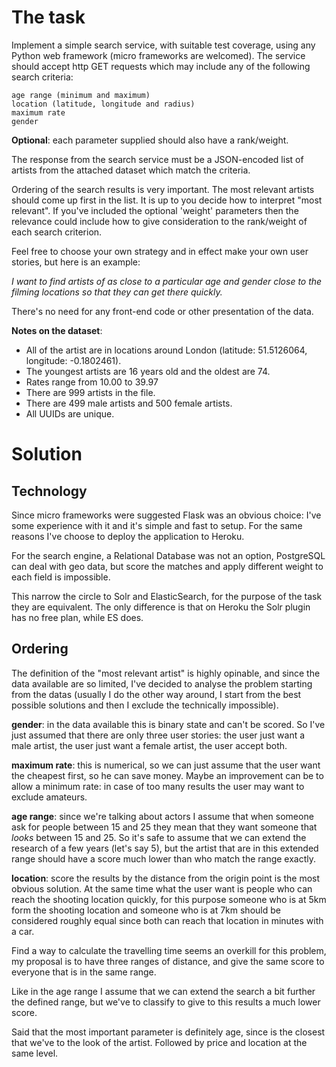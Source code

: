 # The task


Implement a simple search service, with suitable test coverage, using any Python web framework (micro frameworks are welcomed).
The service should accept http GET requests which may include any of the following search criteria:
```
age range (minimum and maximum)
location (latitude, longitude and radius)
maximum rate
gender
```

**Optional**: each parameter supplied should also have a rank/weight.

The response from the search service must be a JSON-encoded list of artists from the attached dataset which match the criteria.

Ordering of the search results is very important.  The most relevant artists should come up first in the list.  It is up to you decide how to interpret "most relevant".  If you've included the optional 'weight' parameters then the relevance could include how to give consideration to the rank/weight of each search criterion.

Feel free to choose your own strategy and in effect make your own user stories, but here is an example:

_I want to find artists of as close to a particular age and gender close to the filming locations so that they can get there quickly._

There's no need for any front-end code or other presentation of the data.

**Notes on the dataset**:
- All of the artist are in locations around London (latitude: 51.5126064, longitude: -0.1802461).
- The youngest artists are 16 years old and the oldest are 74.
- Rates range from 10.00 to 39.97
- There are 999 artists in the file.
- There are 499 male artists and 500 female artists.
- All UUIDs are unique.

# Solution

## Technology

Since micro frameworks were suggested Flask was an obvious choice: I've some experience with it and it's simple and fast to setup. For the same reasons I've choose to deploy the application to Heroku.

For the search engine, a Relational Database was not an option, PostgreSQL can deal with geo data, but score the matches and apply different weight to each field is impossible.

This narrow the circle to Solr and ElasticSearch, for the purpose of the task they are equivalent. The only difference is that on Heroku the Solr plugin has no free plan, while ES does.

## Ordering

The definition of the "most relevant artist" is highly opinable, and since the data available are so limited, I've decided to analyse the problem starting from the datas (usually I do the other way around, I start from the best possible solutions and then I exclude the technically impossible).


**gender**: in the data available this is binary state and can't be scored. So I've just assumed that there are only three user stories: the user just want a male artist, the user just want a female artist, the user accept both.


**maximum rate**: this is numerical, so we can just assume that the user want the cheapest first, so he can save money. Maybe an improvement can be to allow a minimum rate: in case of too many results the user may want to exclude amateurs.


**age range**: since we're talking about actors I assume that when someone ask for people between 15 and 25 they mean that they want someone that _looks_ between 15 and 25. So it's safe to assume that we can extend the research of a few years (let's say 5), but the artist that are in this extended range should have a score much lower than who match the range exactly.


**location**: score the results by the distance from the origin point is the most obvious solution. At the same time what the user want is people who can reach the shooting location quickly, for this purpose someone who is at 5km form the shooting location and someone who is at 7km should be considered roughly equal since both can reach that location in minutes with a car.

Find a way to calculate the travelling time seems an overkill for this problem, my proposal is to have three ranges of distance, and give the same score to everyone that is in the same range.

Like in the age range I assume that we can extend the search a bit further the defined range, but we've to classify to give to this results a much lower score.


Said that the most important parameter is definitely age, since is the closest that we've to the look of the artist. Followed by price and location at the same level.
